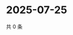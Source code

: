 # 2025-07-25

共 0 条

<!-- BEGIN ZHIHUVIDEO -->
<!-- 最后更新时间 Fri Jul 25 2025 21:30:49 GMT+0800 (China Standard Time) -->

<!-- END ZHIHUVIDEO -->
